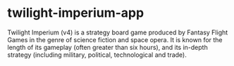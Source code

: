 # twilight-imperium-app
Twilight Imperium (v4) is a strategy board game produced by Fantasy Flight Games in the genre of science fiction and space opera. It is known for the length of its gameplay (often greater than six hours), and its in-depth strategy (including military, political, technological and trade).
